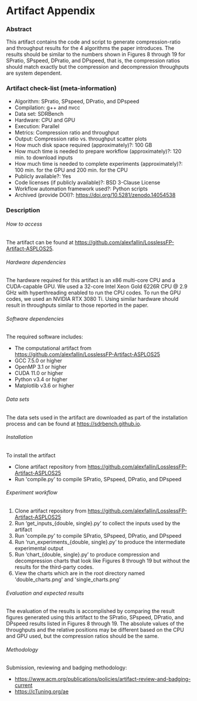 # Artifact Appendix
### Abstract
This artifact contains the code and script to generate compression-ratio and throughput results for the 4 algorithms the paper introduces. The results should be similar to the numbers shown in Figures 8 through 19 for SPratio, SPspeed, DPratio, and DPspeed, that is, the compression ratios should match exactly but the compression and decompression throughputs are system dependent.

### Artifact check-list (meta-information)
  - Algorithm: SPratio, SPspeed, DPratio, and DPspeed
  - Compilation: g++ and nvcc
  - Data set: SDRBench
  - Hardware: CPU and GPU
  - Execution: Parallel
  - Metrics: Compression ratio and throughput
  - Output: Compression ratio vs. throughput scatter plots
  - How much disk space required (approximately)?: 100 GB
  - How much time is needed to prepare workflow (approximately)?: 120 min. to download inputs
  - How much time is needed to complete experiments (approximately)?: 100 min. for the GPU and 200 min. for the CPU
  - Publicly available?: Yes
  - Code licenses (if publicly available)?: BSD 3-Clause License
  - Workflow automation framework used?: Python scripts
  - Archived (provide DOI)?: https://doi.org/10.5281/zenodo.14054538


### Description
###### How to access
The artifact can be found at https://github.com/alexfallin/LosslessFP-Artifact-ASPLOS25.

###### Hardware dependencies
The hardware required for this artifact is an x86 multi-core CPU and a CUDA-capable GPU. We used a 32-core Intel Xeon Gold 6226R CPU @ 2.9 GHz with hyperthreading enabled to run the CPU codes. To run the GPU codes, we used an NVIDIA RTX 3080 Ti. Using similar hardware should result in throughputs similar to those reported in the paper.

###### Software dependencies
The required software includes:
- The computational artifact from https://github.com/alexfallin/LosslessFP-Artifact-ASPLOS25
- GCC 7.5.0 or higher
- OpenMP 3.1 or higher
- CUDA 11.0 or higher
- Python v3.4 or higher
- Matplotlib v3.6 or higher


###### Data sets
The data sets used in the artifact are downloaded as part of the installation process and can be found at https://sdrbench.github.io.

###### Installation
To install the artifact
- Clone artifact repository from https://github.com/alexfallin/LosslessFP-Artifact-ASPLOS25
- Run 'compile.py' to compile SPratio, SPspeed, DPratio, and DPspeed

###### Experiment workflow
1. Clone artifact repository from https://github.com/alexfallin/LosslessFP-Artifact-ASPLOS25
2. Run ‘get\_inputs\_\{double, single\}.py’ to collect the inputs used by the artifact
3. Run 'compile.py' to compile SPratio, SPspeed, DPratio, and DPspeed
4. Run ‘run\_experiments\_\{double, single\}.py’ to produce the intermediate experimental output
5. Run ‘chart\_\{double, single\}.py’ to produce compression and decompression charts that look like Figures 8 through 19 but without the results for the third-party codes.
6. View the charts which are in the root directory named 'double_charts.png' and 'single_charts.png'

###### Evaluation and expected results

The evaluation of the results is accomplished by comparing the result figures generated using this artifact to the SPratio, SPspeed, DPratio, and DPspeed results listed in Figures 8 through 19. The absolute values of the throughputs and the relative positions may be different based on the CPU and GPU used, but the compression ratios should be the same.

###### Methodology

Submission, reviewing and badging methodology:
- https://www.acm.org/publications/policies/artifact-review-and-badging-current
- https://cTuning.org/ae
